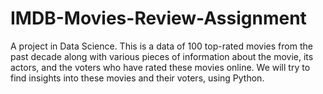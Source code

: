 # IMDB-Movies-Review-Assignment

A project in Data Science. This is a data of 100 top-rated movies from the past decade along with various pieces of information about the movie, its actors, and the voters who have rated these movies online.
We will try to find insights into these movies and their voters, using Python.
